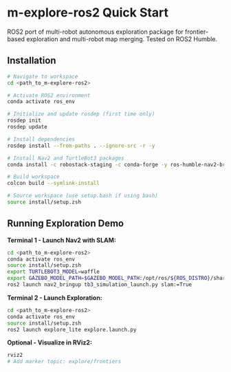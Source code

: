 # m-explore-ros2 Quick Start

ROS2 port of multi-robot autonomous exploration package for frontier-based exploration and multi-robot map merging. Tested on ROS2 Humble.

## Installation

```bash
# Navigate to workspace
cd <path_to_m-explore-ros2>

# Activate ROS2 environment
conda activate ros_env

# Initialize and update rosdep (first time only)
rosdep init
rosdep update

# Install dependencies
rosdep install --from-paths . --ignore-src -r -y

# Install Nav2 and TurtleBot3 packages
conda install -c robostack-staging -c conda-forge -y ros-humble-nav2-bringup ros-humble-turtlebot3 ros-humble-turtlebot3-gazebo ros-humble-slam-toolbox

# Build workspace
colcon build --symlink-install

# Source workspace (use setup.bash if using bash)
source install/setup.zsh
```

## Running Exploration Demo

**Terminal 1 - Launch Nav2 with SLAM:**
```bash
cd <path_to_m-explore-ros2>
conda activate ros_env
source install/setup.zsh
export TURTLEBOT3_MODEL=waffle
export GAZEBO_MODEL_PATH=$GAZEBO_MODEL_PATH:/opt/ros/${ROS_DISTRO}/share/turtlebot3_gazebo/models
ros2 launch nav2_bringup tb3_simulation_launch.py slam:=True
```

**Terminal 2 - Launch Exploration:**
```bash
cd <path_to_m-explore-ros2>
conda activate ros_env
source install/setup.zsh
ros2 launch explore_lite explore.launch.py
```

**Optional - Visualize in RViz2:**
```bash
rviz2
# Add marker topic: explore/frontiers
```
